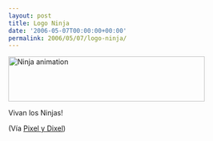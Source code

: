 ```yaml
---
layout: post
title: Logo Ninja
date: '2006-05-07T00:00:00+00:00'
permalink: 2006/05/07/logo-ninja/
---
```

<a href="http://tools.fodey.com/generators/animated/ninjatext.asp"><img src="http://r1.fodey.com/1530f5b30e2144629be8169575a17cbf2.1.gif" border=0 width="392" height="90" alt="Ninja animation"></a>

Vivan los Ninjas!

(Vía <a href="http://www.pixelydixel.com/2006/05/the-ninja-text-generator.html">Pixel y Dixel</a>)
